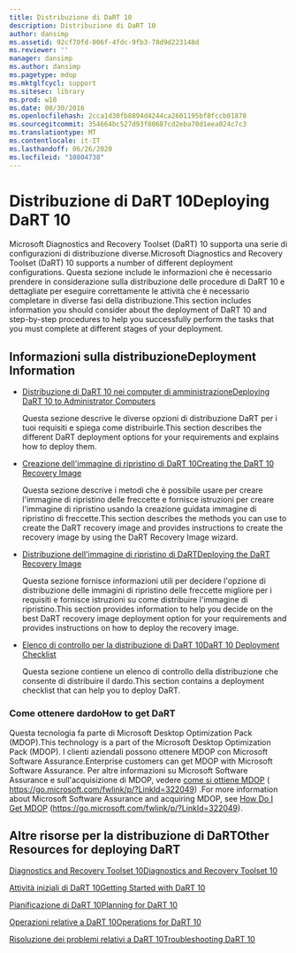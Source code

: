 ```yaml
---
title: Distribuzione di DaRT 10
description: Distribuzione di DaRT 10
author: dansimp
ms.assetid: 92cf70fd-006f-4fdc-9fb3-78d9d223148d
ms.reviewer: ''
manager: dansimp
ms.author: dansimp
ms.pagetype: mdop
ms.mktglfcycl: support
ms.sitesec: library
ms.prod: w10
ms.date: 08/30/2016
ms.openlocfilehash: 2cca1d30fb8894d4244ca2601195bf8fccb01878
ms.sourcegitcommit: 354664bc527d93f80687cd2eba70d1eea024c7c3
ms.translationtype: MT
ms.contentlocale: it-IT
ms.lasthandoff: 06/26/2020
ms.locfileid: "10804738"
---
```

# <span data-ttu-id="2cc4d-103">Distribuzione di DaRT 10</span><span class="sxs-lookup"><span data-stu-id="2cc4d-103">Deploying DaRT 10</span></span>


<span data-ttu-id="2cc4d-104">Microsoft Diagnostics and Recovery Toolset (DaRT) 10 supporta una serie di configurazioni di distribuzione diverse.</span><span class="sxs-lookup"><span data-stu-id="2cc4d-104">Microsoft Diagnostics and Recovery Toolset (DaRT) 10 supports a number of different deployment configurations.</span></span> <span data-ttu-id="2cc4d-105">Questa sezione include le informazioni che è necessario prendere in considerazione sulla distribuzione delle procedure di DaRT 10 e dettagliate per eseguire correttamente le attività che è necessario completare in diverse fasi della distribuzione.</span><span class="sxs-lookup"><span data-stu-id="2cc4d-105">This section includes information you should consider about the deployment of DaRT 10 and step-by-step procedures to help you successfully perform the tasks that you must complete at different stages of your deployment.</span></span>

## <span data-ttu-id="2cc4d-106">Informazioni sulla distribuzione</span><span class="sxs-lookup"><span data-stu-id="2cc4d-106">Deployment Information</span></span>


-   [<span data-ttu-id="2cc4d-107">Distribuzione di DaRT 10 nei computer di amministrazione</span><span class="sxs-lookup"><span data-stu-id="2cc4d-107">Deploying DaRT 10 to Administrator Computers</span></span>](deploying-dart-10-to-administrator-computers.md)

    <span data-ttu-id="2cc4d-108">Questa sezione descrive le diverse opzioni di distribuzione DaRT per i tuoi requisiti e spiega come distribuirle.</span><span class="sxs-lookup"><span data-stu-id="2cc4d-108">This section describes the different DaRT deployment options for your requirements and explains how to deploy them.</span></span>

-   [<span data-ttu-id="2cc4d-109">Creazione dell'immagine di ripristino di DaRT 10</span><span class="sxs-lookup"><span data-stu-id="2cc4d-109">Creating the DaRT 10 Recovery Image</span></span>](creating-the-dart-10-recovery-image.md)

    <span data-ttu-id="2cc4d-110">Questa sezione descrive i metodi che è possibile usare per creare l'immagine di ripristino delle freccette e fornisce istruzioni per creare l'immagine di ripristino usando la creazione guidata immagine di ripristino di freccette.</span><span class="sxs-lookup"><span data-stu-id="2cc4d-110">This section describes the methods you can use to create the DaRT recovery image and provides instructions to create the recovery image by using the DaRT Recovery Image wizard.</span></span>

-   [<span data-ttu-id="2cc4d-111">Distribuzione dell'immagine di ripristino di DaRT</span><span class="sxs-lookup"><span data-stu-id="2cc4d-111">Deploying the DaRT Recovery Image</span></span>](deploying-the-dart-recovery-image-dart-10.md)

    <span data-ttu-id="2cc4d-112">Questa sezione fornisce informazioni utili per decidere l'opzione di distribuzione delle immagini di ripristino delle freccette migliore per i requisiti e fornisce istruzioni su come distribuire l'immagine di ripristino.</span><span class="sxs-lookup"><span data-stu-id="2cc4d-112">This section provides information to help you decide on the best DaRT recovery image deployment option for your requirements and provides instructions on how to deploy the recovery image.</span></span>

-   [<span data-ttu-id="2cc4d-113">Elenco di controllo per la distribuzione di DaRT 10</span><span class="sxs-lookup"><span data-stu-id="2cc4d-113">DaRT 10 Deployment Checklist</span></span>](dart-10-deployment-checklist.md)

    <span data-ttu-id="2cc4d-114">Questa sezione contiene un elenco di controllo della distribuzione che consente di distribuire il dardo.</span><span class="sxs-lookup"><span data-stu-id="2cc4d-114">This section contains a deployment checklist that can help you to deploy DaRT.</span></span>

### <span data-ttu-id="2cc4d-115">Come ottenere dardo</span><span class="sxs-lookup"><span data-stu-id="2cc4d-115">How to get DaRT</span></span>

<span data-ttu-id="2cc4d-116">Questa tecnologia fa parte di Microsoft Desktop Optimization Pack (MDOP).</span><span class="sxs-lookup"><span data-stu-id="2cc4d-116">This technology is a part of the Microsoft Desktop Optimization Pack (MDOP).</span></span> <span data-ttu-id="2cc4d-117">I clienti aziendali possono ottenere MDOP con Microsoft Software Assurance.</span><span class="sxs-lookup"><span data-stu-id="2cc4d-117">Enterprise customers can get MDOP with Microsoft Software Assurance.</span></span> <span data-ttu-id="2cc4d-118">Per altre informazioni su Microsoft Software Assurance e sull'acquisizione di MDOP, vedere [come si ottiene MDOP](https://go.microsoft.com/fwlink/p/?LinkId=322049) ( https://go.microsoft.com/fwlink/p/?LinkId=322049) .</span><span class="sxs-lookup"><span data-stu-id="2cc4d-118">For more information about Microsoft Software Assurance and acquiring MDOP, see [How Do I Get MDOP](https://go.microsoft.com/fwlink/p/?LinkId=322049) (https://go.microsoft.com/fwlink/p/?LinkId=322049).</span></span>

## <span data-ttu-id="2cc4d-119">Altre risorse per la distribuzione di DaRT</span><span class="sxs-lookup"><span data-stu-id="2cc4d-119">Other Resources for deploying DaRT</span></span>


[<span data-ttu-id="2cc4d-120">Diagnostics and Recovery Toolset 10</span><span class="sxs-lookup"><span data-stu-id="2cc4d-120">Diagnostics and Recovery Toolset 10</span></span>](index.md)

[<span data-ttu-id="2cc4d-121">Attività iniziali di DaRT 10</span><span class="sxs-lookup"><span data-stu-id="2cc4d-121">Getting Started with DaRT 10</span></span>](getting-started-with-dart-10.md)

[<span data-ttu-id="2cc4d-122">Pianificazione di DaRT 10</span><span class="sxs-lookup"><span data-stu-id="2cc4d-122">Planning for DaRT 10</span></span>](planning-for-dart-10.md)

[<span data-ttu-id="2cc4d-123">Operazioni relative a DaRT 10</span><span class="sxs-lookup"><span data-stu-id="2cc4d-123">Operations for DaRT 10</span></span>](operations-for-dart-10.md)

[<span data-ttu-id="2cc4d-124">Risoluzione dei problemi relativi a DaRT 10</span><span class="sxs-lookup"><span data-stu-id="2cc4d-124">Troubleshooting DaRT 10</span></span>](troubleshooting-dart-10.md)

 

 





